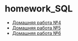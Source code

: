 # homework_SQL

* [Домашняя работа №4](https://github.com/OlgaTeplenina/homework_SQL/blob/main/homework-4)
* [Домашняя работа №5](https://github.com/OlgaTeplenina/homework_SQL/blob/main/homework-5)
* [Домашняя работа №6](https://github.com/OlgaTeplenina/homework_SQL/blob/main/homework-6)
